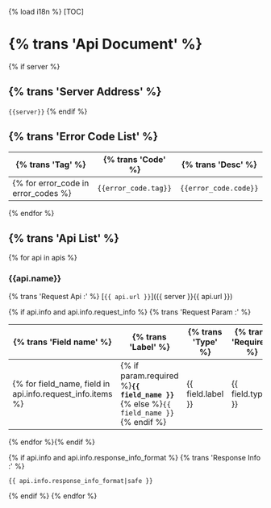{% load i18n %}
[TOC]
# {% trans 'Api Document' %}
{% if server %}
## {% trans 'Server Address' %}

`{{server}}`
{% endif %}
## {% trans 'Error Code List' %}

| {% trans 'Tag' %} | {% trans 'Code' %} | {% trans 'Desc' %} |
| ---- | ---- | ---- |
{% for error_code in error_codes %}| `{{error_code.tag}}` | `{{error_code.code}}` | {{error_code.desc}} |
{% endfor %}


## {% trans 'Api List' %}

{% for api in apis %}
### {{api.name}}

{% trans 'Request Api :' %} [`{{ api.url }}`]({{ server }}{{ api.url }})

{% if api.info and api.info.request_info %}
{% trans 'Request Param :' %}

| {% trans 'Field name' %} | {% trans 'Label' %} | {% trans 'Type' %} | {% trans 'Required' %} | {% trans 'Default value' %} | {% trans 'Help text' %} | {% trans 'Field info' %} |
| ---- | ---- | ---- | ---- | ---- | ---- | ---- |
{% for field_name, field in api.info.request_info.items %}| {% if param.required %}**`{{ field_name }}`**{% else %}`{{ field_name }}`{% endif %} | {{ field.label }} | {{ field.type }} | {{ field.required_format }} | {{ field.default_format }} | {{ field.help_text|default_if_none:'' }} | {{ field.extend_info_format }} |
{% endfor %}{% endif %}

{% if api.info and api.info.response_info_format %}
{% trans 'Response Info :' %}

```
{{ api.info.response_info_format|safe }}
```
{% endif %}
{% endfor %}
